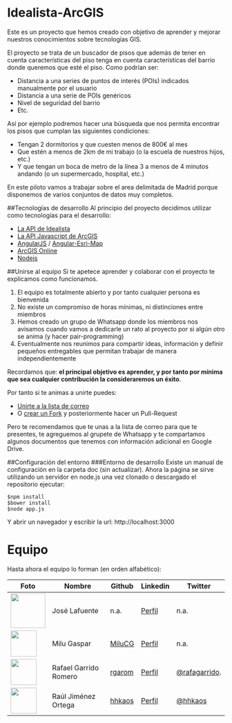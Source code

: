Idealista-ArcGIS
=================

Este es un proyecto que hemos creado con objetivo de aprender y mejorar nuestros conocimientos sobre tecnologías GIS.

El proyecto se trata de un buscador de pisos que además de tener en cuenta características del piso tenga en cuenta características del barrio donde queremos que esté el piso. Como podrían ser:

* Distancia a una series de puntos de interés (POIs) indicados manualmente por el usuario
* Distancia a una serie de POIs genéricos
* Nivel de seguridad del barrio
* Etc.

Así por ejemplo podremos hacer una búsqueda que nos permita encontrar los pisos que cumplan las siguientes condiciones:
* Tengan 2 dormitorios y que cuesten menos de 800€ al mes
* Que estén a menos de 2km de mi trabajo (o la escuela de nuestros hijos, etc.)
* Y que tengan un boca de metro de la línea 3 a menos de 4 minutos andando (o un supermercado, hospital, etc.)

En este piloto vamos a trabajar sobre el area delimitada de Madrid porque disponemos de varios conjuntos de datos muy completos.

##Tecnologías de desarrollo
Al principio del proyecto decidimos utilizar como tecnologías para el desarrollo:
* [La API de Idealista](http://www.idealista.com/labs/api.htm)
* [La API Javascript de ArcGIS](http://js.arcgis.com)
* [AngularJS](https://angularjs.org/) / [Angular-Esri-Map](https://github.com/Esri/angular-esri-map) 
* [ArcGIS Online](http://www.arcgis.com)
* [Nodejs](http://nodejs.org/)

##Unirse al equipo
Si te apetece aprender y colaborar con el proyecto te explicamos como funcionamos.

1. El equipo es totalmente abierto y por tanto cualquier persona es bienvenida
2. No existe un compromiso de horas mínimas, ni distinciones entre miembros
3. Hemos creado un grupo de Whatsapp donde los miembros nos avisamos cuando vamos a dedicarle un rato al proyecto por si algún otro se anima (y hacer pair-programming)
4. Eventualmente nos reunimos para compartir ideas, información y definir pequeños entregables que permitan trabajar de manera independientemente

Recordamos que: **el principal objetivo es aprender, y por tanto por mínima que sea cualquier contribución la consideraremos un éxito**.

Por tanto si te animas a unirte puedes:
* [Unirte a la lista de correo](https://groups.google.com/forum/#!forum/buscador-de-pisos---idealista-arcgis)
* O [crear un Fork](https://github.com/hhkaos/idealista-arcgis/fork) y posteriormente hacer un Pull-Request

Pero te recomendamos que te unas a la lista de correo para que te presentes, te agreguemos al grupete de Whatsapp y te compartamos algunos documentos que tenemos con información adicional en Google Drive.

##Configuración del entorno 
###Entorno de desarrollo
Existe un manual de configuración en la carpeta doc (sin actualizar). Ahora la página se sirve utilizando un servidor en node.js una vez clonado o descargado el repositorio ejecutar:

```
$npm install
$bower install
$node app.js
```
Y abrir un navegador y escribir la url: http://localhost:3000

Equipo
=================
Hasta ahora el equipo lo forman (en orden alfabético):

Foto | Nombre | Github | Linkedin | Twitter
--- | --- | --- | --- | ---
<img src="https://media.licdn.com/mpr/mpr/shrink_200_200/p/1/000/0bc/20e/0dd417f.jpg" width="60" style="width:80px;"> |  José Lafuente | n.a. | [Perfil](http://es.linkedin.com/pub/jose-lafuente/b/92/b54/en) | n.a.
<img src="https://media.licdn.com/mpr/mpr/shrink_200_200/p/3/005/039/3f8/2a6d7f6.jpg" width="60"> |  Milu Gaspar | [MiluCG](https://github.com/MiluCG) | [Perfil](http://es.linkedin.com/pub/maria-de-lurdes-caridade-gaspar/66/b55/674/es) | n.a.
<img src="https://media.licdn.com/mpr/mpr/shrink_200_200/p/7/000/2b1/2ef/1546991.jpg" width="60"> | Rafael Garrido Romero | [rgarom](https://github.com/rgarom) | [Perfil](http://es.linkedin.com/in/rgarom/es) | [@rafagarrido](http://www.twitter.com/rafagarrido).
<img src="https://media.licdn.com/mpr/mpr/shrinknp_200_200/p/6/005/01c/2dd/1be9db8.jpg" width="60">  | Raúl Jiménez Ortega | [hhkaos](https://github.com/hhkaos) | [Perfil](http://es.linkedin.com/in/jimenezortegaraul/en) | [@hhkaos](http://www.twitter.com/hhkaos)
